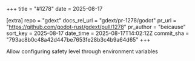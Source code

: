 +++
title = "#1278"
date = 2025-08-17

[extra]
repo = "gdext"
docs_rel_url = "gdext/pr-1278/godot"
pr_url = "https://github.com/godot-rust/gdext/pull/1278"
pr_author = "beicause"
sort_key = 2025-08-17
date_time = 2025-08-17T14:02:12Z
commit_sha = "793ac8b0c48a42d447be7653fe28b3c4b9a64d65"
+++

Allow configuring safety level through environment variables
